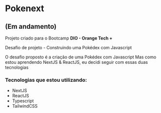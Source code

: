 # Pokenext

## (Em andamento)

Projeto criado para o Bootcamp **DIO - Orange Tech +**

Desafio de projeto - Construindo uma Pokédex com Javascript

O desafio proposto é a criação de uma Pokédex com Javascript
Mas como estou aprendendo NextJS & ReactJS, eu decidi seguir com essas duas tecnologias

### Tecnologias que estou utilizando:

- NextJS
- ReactJS
- Typescript
- TailwindCSS